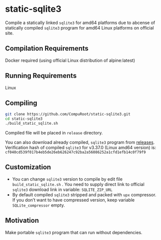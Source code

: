 # static-sqlite3

Compile a statically linked `sqlite3` for amd64 platforms due to abcense of statically compiled `sqlite3` program for amd64 Linux platforms on official site.

## Compilation Requirements
Docker required (using official Linux distribution of alpine:latest)

## Running Requirements

Linux

## Compiling

```bash
git clone https://github.com/CompuRoot/static-sqlite3.git
cd static-sqlite3
./build_static_sqlite.sh
```
Compiled file will be placed in `release` directory.

You can also download already compiled, `sqlite3` program from [releases][1].<br>
Verification hash of compiled `sqlite3` for v3.37.0 (Linux amd64 version) is: `cf040cd539f017b4eb5de26eb626247c92ba2a56086252a1cfd1efb14c0f79f9`

## Customization

- You can change `sqlite3` version to compile by edit file `build_static_sqlite.sh` . You need to supply direct link to official `sqlite3` download link in variable: `SQLITE_ZIP_URL`
- By default compiled `sqlite3` stripped and packed with `upx` compressor. If you don’t want to have compressed version, keep variable `SQLite_compressor` empty.

## Motivation
Make portable `sqlite3` program that can run without dependencies.


[1]: https://github.com/CompuRoot/static-sqlite3/releases